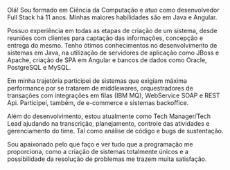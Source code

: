 Olá! Sou formado em Ciência da Computação e atuo como desenvolvedor Full Stack há 11 anos. Minhas maiores habilidades são em Java e Angular.

Possuo experiência em todas as etapas de criação de um sistema, desde reuniões com clientes para captação das informações, concepção e entrega do mesmo. Tenho ótimos conhecimentos no desenvolvimento de sistemas em Java, na utilização de servidores de aplicação como JBoss e Apache, criação de SPA em Angular e bancos de dados como Oracle, PostgreSQL e MySQL.

Em minha trajetória participei de sistemas que exigiam máxima performance por se tratarem de middlewares, orquestradores de transações com integrações em filas (IBM MQ), WebService SOAP e REST Api. Participei, também, de e-commerce e sistemas backoffice.

Além do desenvolvimento, estou atualmente como Tech Manager/Tech Lead ajudando na transcrição, planejamento, controle das atividades e gerenciamento do time. Tal como análise de código e bugs de sustentação.

Sou apaixonado pelo que faço e ver tudo que a programação me proporciona, como a criação de sistemas totalmente únicos e a possibilidade da resolução de problemas me trazem muita satisfação.
